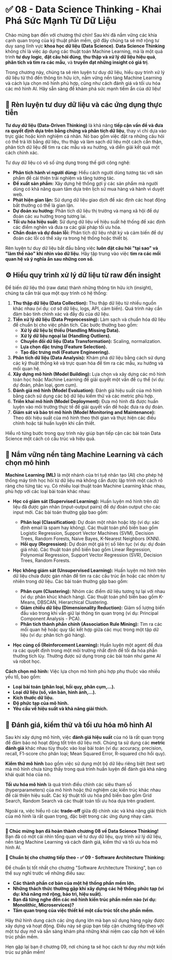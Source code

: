 # ✅ 08 - Data Science Thinking - Khai Phá Sức Mạnh Từ Dữ Liệu

Chào mừng bạn đến với chương thứ chín! Sau khi đã nắm vững các khía cạnh quan trọng của kỹ thuật phần mềm, giờ đây chúng ta sẽ mở rộng tư duy sang lĩnh vực **khoa học dữ liệu (Data Science)**. **Data Science Thinking** không chỉ là việc áp dụng các thuật toán Machine Learning, mà là một quá trình **tư duy logic**, **đặt câu hỏi đúng**, **thu thập và xử lý dữ liệu hiệu quả**, **phân tích và tìm ra các mẫu**, và **truyền đạt những insight có giá trị**.

Trong chương này, chúng ta sẽ rèn luyện tư duy dữ liệu, hiểu quy trình xử lý dữ liệu từ thô đến thông tin hữu ích, nắm vững nền tảng Machine Learning và cách lựa chọn mô hình phù hợp, cũng như cách đánh giá và tối ưu hóa các mô hình AI. Hãy sẵn sàng để khám phá sức mạnh tiềm ẩn của dữ liệu!

## 🧠 Rèn luyện tư duy dữ liệu và các ứng dụng thực tiễn

**Tư duy dữ liệu (Data-Driven Thinking)** là khả năng **tiếp cận vấn đề và đưa ra quyết định dựa trên bằng chứng và phân tích dữ liệu**, thay vì chỉ dựa vào trực giác hoặc kinh nghiệm cá nhân. Nó bao gồm việc đặt ra những câu hỏi có thể trả lời bằng dữ liệu, thu thập và làm sạch dữ liệu một cách cẩn thận, phân tích dữ liệu để tìm ra các mẫu và xu hướng, và diễn giải kết quả một cách chính xác.

Tư duy dữ liệu có vô số ứng dụng trong thế giới công nghệ:

* **Phân tích hành vi người dùng:** Hiểu cách người dùng tương tác với sản phẩm để cải thiện trải nghiệm và tăng tương tác.
* **Đề xuất sản phẩm:** Xây dựng hệ thống gợi ý các sản phẩm mà người dùng có khả năng quan tâm dựa trên lịch sử mua hàng và hành vi duyệt web.
* **Phát hiện gian lận:** Sử dụng dữ liệu giao dịch để xác định các hoạt động bất thường có thể là gian lận.
* **Dự đoán xu hướng:** Phân tích dữ liệu thị trường và mạng xã hội để dự đoán các xu hướng trong tương lai.
* **Tối ưu hóa hiệu suất:** Sử dụng dữ liệu về hiệu suất hệ thống để xác định các điểm nghẽn và đưa ra các giải pháp tối ưu hóa.
* **Chẩn đoán và dự đoán lỗi:** Phân tích dữ liệu nhật ký và cảm biến để dự đoán các lỗi có thể xảy ra trong hệ thống hoặc thiết bị.

Rèn luyện tư duy dữ liệu bắt đầu bằng việc **luôn đặt câu hỏi "tại sao" và "làm thế nào" khi nhìn vào dữ liệu**. Hãy tập trung vào việc **tìm ra các mối quan hệ và ý nghĩa ẩn sau những con số**.

## ⚙️ Hiểu quy trình xử lý dữ liệu từ raw đến insight

Để biến dữ liệu thô (raw data) thành những thông tin hữu ích (insight), chúng ta cần trải qua một quy trình có hệ thống:

1. **Thu thập dữ liệu (Data Collection):** Thu thập dữ liệu từ nhiều nguồn khác nhau (ví dụ: cơ sở dữ liệu, logs, API, cảm biến). Quá trình này cần đảm bảo tính chính xác và đầy đủ của dữ liệu.
2. **Tiền xử lý dữ liệu (Data Preprocessing):** Làm sạch và chuẩn hóa dữ liệu để chuẩn bị cho việc phân tích. Các bước thường bao gồm:
    * **Xử lý dữ liệu bị thiếu (Handling Missing Data).**
    * **Xử lý dữ liệu ngoại lai (Handling Outliers).**
    * **Chuyển đổi dữ liệu (Data Transformation):** Scaling, normalization.
    * **Lựa chọn đặc trưng (Feature Selection).**
    * **Tạo đặc trưng mới (Feature Engineering).**
3. **Phân tích dữ liệu (Data Analysis):** Khám phá dữ liệu bằng cách sử dụng các kỹ thuật thống kê và trực quan hóa để tìm ra các mẫu, xu hướng và mối quan hệ.
4. **Xây dựng mô hình (Model Building):** Lựa chọn và xây dựng các mô hình toán học hoặc Machine Learning để giải quyết một vấn đề cụ thể (ví dụ: dự đoán, phân loại, gom cụm).
5. **Đánh giá mô hình (Model Evaluation):** Đánh giá hiệu suất của mô hình bằng cách sử dụng các bộ dữ liệu kiểm thử và các metric phù hợp.
6. **Triển khai mô hình (Model Deployment):** Đưa mô hình đã được huấn luyện vào môi trường thực tế để giải quyết vấn đề hoặc đưa ra dự đoán.
7. **Giám sát và bảo trì mô hình (Model Monitoring and Maintenance):** Theo dõi hiệu suất của mô hình theo thời gian và thực hiện các điều chỉnh hoặc tái huấn luyện khi cần thiết.

Hiểu rõ từng bước trong quy trình này giúp bạn tiếp cận các bài toán Data Science một cách có cấu trúc và hiệu quả.

## 🧠 Nắm vững nền tảng Machine Learning và cách chọn mô hình

**Machine Learning (ML)** là một nhánh của trí tuệ nhân tạo (AI) cho phép hệ thống máy tính học hỏi từ dữ liệu mà không cần được lập trình một cách rõ ràng cho từng tác vụ. Có nhiều loại thuật toán Machine Learning khác nhau, phù hợp với các loại bài toán khác nhau:

* **Học có giám sát (Supervised Learning):** Huấn luyện mô hình trên dữ liệu đã được gán nhãn (input-output pairs) để dự đoán output cho các input mới. Các bài toán thường gặp bao gồm:
  * **Phân loại (Classification):** Dự đoán một nhãn hoặc lớp (ví dụ: xác định email là spam hay không). Các thuật toán phổ biến bao gồm Logistic Regression, Support Vector Machines (SVM), Decision Trees, Random Forests, Naive Bayes, K-Nearest Neighbors (KNN).
  * **Hồi quy (Regression):** Dự đoán một giá trị số liên tục (ví dụ: dự đoán giá nhà). Các thuật toán phổ biến bao gồm Linear Regression, Polynomial Regression, Support Vector Regression (SVR), Decision Trees, Random Forests.

* **Học không giám sát (Unsupervised Learning):** Huấn luyện mô hình trên dữ liệu chưa được gán nhãn để tìm ra các cấu trúc ẩn hoặc các nhóm tự nhiên trong dữ liệu. Các bài toán thường gặp bao gồm:
  * **Phân cụm (Clustering):** Nhóm các điểm dữ liệu tương tự lại với nhau (ví dụ: phân khúc khách hàng). Các thuật toán phổ biến bao gồm K-Means, DBSCAN, Hierarchical Clustering.
  * **Giảm chiều dữ liệu (Dimensionality Reduction):** Giảm số lượng biến đầu vào trong khi vẫn giữ lại thông tin quan trọng (ví dụ: Principal Component Analysis - PCA).
  * **Phân tích thành phần chính (Association Rule Mining):** Tìm ra các mối quan hệ hoặc quy tắc kết hợp giữa các mục trong một tập dữ liệu (ví dụ: phân tích giỏ hàng).

* **Học củng cố (Reinforcement Learning):** Huấn luyện một agent để đưa ra các quyết định trong một môi trường nhất định để tối đa hóa phần thưởng tích lũy. Thường được sử dụng trong các bài toán như game AI và robot học.

**Cách chọn mô hình:** Việc lựa chọn mô hình phù hợp phụ thuộc vào nhiều yếu tố, bao gồm:

* **Loại bài toán (phân loại, hồi quy, phân cụm,...).**
* **Loại dữ liệu (số, văn bản, hình ảnh,...).**
* **Kích thước dữ liệu.**
* **Độ phức tạp của mô hình.**
* **Yêu cầu về hiệu suất và khả năng giải thích.**

## 🧪 Đánh giá, kiểm thử và tối ưu hóa mô hình AI

Sau khi xây dựng mô hình, việc **đánh giá hiệu suất** của nó là rất quan trọng để đảm bảo nó hoạt động tốt trên dữ liệu mới. Chúng ta sử dụng các **metric đánh giá** khác nhau tùy thuộc vào loại bài toán (ví dụ: accuracy, precision, recall, F1-score cho phân loại; Mean Squared Error, R-squared cho hồi quy).

**Kiểm thử mô hình** bao gồm việc sử dụng một bộ dữ liệu riêng biệt (test set) mà mô hình chưa từng thấy trong quá trình huấn luyện để đánh giá khả năng khái quát hóa của nó.

**Tối ưu hóa mô hình** là quá trình điều chỉnh các siêu tham số (hyperparameters) của mô hình hoặc thử nghiệm các kiến trúc khác nhau để cải thiện hiệu suất. Các kỹ thuật tối ưu hóa phổ biến bao gồm Grid Search, Random Search và các thuật toán tối ưu hóa dựa trên gradient.

Ngoài ra, việc hiểu rõ các **trade-off** giữa độ chính xác và khả năng giải thích của mô hình là rất quan trọng, đặc biệt trong các ứng dụng nhạy cảm.

---

**🎉 Chúc mừng bạn đã hoàn thành chương 08 về Data Science Thinking!** Bạn đã có một cái nhìn tổng quan về tư duy dữ liệu, quy trình xử lý dữ liệu, nền tảng Machine Learning và cách đánh giá, kiểm thử và tối ưu hóa mô hình AI.

**📝 Chuẩn bị cho chương tiếp theo - ✅ 09 - Software Architecture Thinking:**

Để chuẩn bị tốt nhất cho chương "Software Architecture Thinking", bạn có thể suy nghĩ trước về những điều sau:

* **Các thành phần cơ bản của một hệ thống phần mềm lớn.**
* **Những thách thức thường gặp khi xây dựng các hệ thống phức tạp (ví dụ: khả năng mở rộng, bảo trì, hiệu suất).**
* **Bạn đã từng nghe đến các mô hình kiến trúc phần mềm nào (ví dụ: Monolithic, Microservices)?**
* **Tầm quan trọng của việc thiết kế một cấu trúc tốt cho phần mềm.**

Hãy thử hình dung cách các ứng dụng lớn mà bạn sử dụng hàng ngày được xây dựng và hoạt động. Điều này sẽ giúp bạn tiếp cận chương tiếp theo với một tư duy mở và sẵn sàng khám phá những khái niệm cao cấp hơn về kiến trúc phần mềm.

Hẹn gặp lại bạn ở chương 09, nơi chúng ta sẽ học cách tư duy như một kiến trúc sư phần mềm!
